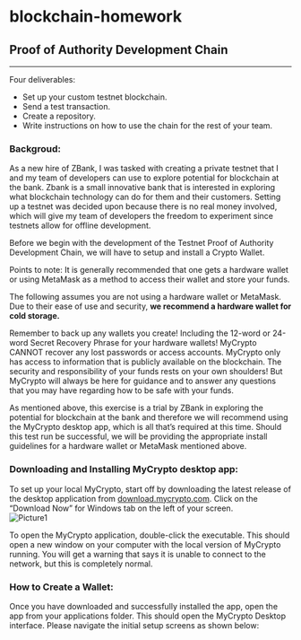 # blockchain-homework

## Proof of Authority Development Chain

---

Four deliverables:
-	Set up your custom testnet blockchain.
-	Send a test transaction.
-	Create a repository.
-	Write instructions on how to use the chain for the rest of your team.

### Backgroud:

As a new hire of ZBank, I was tasked with creating a private testnet that I and my team of developers can use to explore potential for blockchain at the bank. Zbank is a small innovative bank that is interested in exploring what blockchain technology can do for them and their customers. Setting up a testnet was decided upon because there is no real money involved, which will give my team of developers the freedom to experiment since testnets allow for offline development.  

Before we begin with the development of the Testnet Proof of Authority Development Chain, we will have to setup and install a Crypto Wallet.  

Points to note: It is generally recommended that one gets a hardware wallet or using MetaMask as a method to access their wallet and store your funds.  

The following assumes you are not using a hardware wallet or MetaMask. Due to their ease of use and security, **we recommend a hardware wallet for cold storage.**  

Remember to back up any wallets you create! Including the 12-word or 24-word Secret Recovery Phrase for your hardware wallets! MyCrypto CANNOT recover any lost passwords or access accounts. MyCrypto only has access to information that is publicly available on the blockchain. The security and responsibility of your funds rests on your own shoulders! But MyCrypto will always be here for guidance and to answer any questions that you may have regarding how to be safe with your funds.  

As mentioned above, this exercise is a trial by ZBank in exploring the potential for blockchain at the bank and therefore we will recommend using the MyCrypto desktop app, which is all that’s required at this time. Should this test run be successful, we will be providing the appropriate install guidelines for a hardware wallet or MetaMask mentioned above.  

### Downloading and Installing MyCrypto desktop app:  

To set up your local MyCrypto, start off by downloading the latest release of the desktop application from [download.mycrypto.com](https://download.mycrypto.com). Click on the “Download Now” for Windows tab on the left of your screen.  
![Picture1](https://user-images.githubusercontent.com/83662813/134529926-16a2a6f2-710f-44e2-90c4-e15b63cb9448.png)  

To open the MyCrypto application, double-click the executable. This should open a new window on your computer with the local version of MyCrypto running. You will get a warning that says it is unable to connect to the network, but this is completely normal.  

### How to Create a Wallet:  

Once you have downloaded and successfully installed the app, open the app from your applications folder. This should open the MyCrypto Desktop interface. Please navigate the initial setup screens as shown below:



